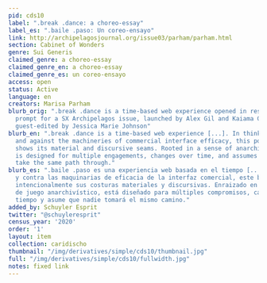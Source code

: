 ```yaml
---
pid: cds10
label: ".break .dance: a choreo-essay"
label_es: ".baile .paso: Un coreo-ensayo"
link: http://archipelagosjournal.org/issue03/parham/parham.html
section: Cabinet of Wonders
genre: Sui Generis
claimed_genre: a choreo-essay
claimed_genre_en: a choreo-essay
claimed_genre_es: un coreo-ensayo
access: open
status: Active
language: en
creators: Marisa Parham
blurb_orig: ".break .dance is a time-based web experience opened in response to a
  prompt for a SX Archipelagos issue, launched by Alex Gil and Kaiama Glover, and
  guest-edited by Jessica Marie Johnson"
blurb_en: ".break .dance is a time-based web experience [...]. In thinking through
  and against the machineries of commercial interface efficacy, this pocket intentionally
  shows its material and discursive seams. Rooted in a sense of anarchival play, it
  is designed for multiple engagements, changes over time, and assumes no one will
  take the same path through."
blurb_es: ".baile .paso es una experiencia web basada en el tiempo [...]. Al pensar
  y contra las maquinarias de eficacia de la interfaz comercial, este bolsillo muestra
  intencionalmente sus costuras materiales y discursivas. Enraizado en un sentido
  de juego anarchivístico, está diseñado para múltiples compromisos, cambios con el
  tiempo y asume que nadie tomará el mismo camino."
added_by: Schuyler Esprit
twitter: "@schuyleresprit"
census_year: '2020'
order: '1'
layout: item
collection: caridischo
thumbnail: "/img/derivatives/simple/cds10/thumbnail.jpg"
full: "/img/derivatives/simple/cds10/fullwidth.jpg"
notes: fixed link
---
```

